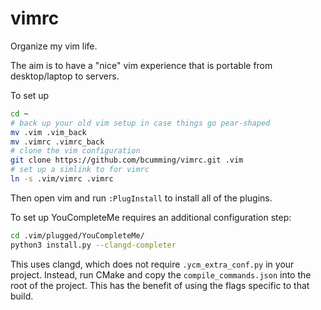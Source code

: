 # vimrc

Organize my vim life.

The aim is to have a "nice" vim experience that is portable from desktop/laptop to servers.

To set up

```bash
cd ~
# back up your old vim setup in case things go pear-shaped
mv .vim .vim_back
mv .vimrc .vimrc_back
# clone the vim configuration
git clone https://github.com/bcumming/vimrc.git .vim
# set up a simlink to for vimrc
ln -s .vim/vimrc .vimrc
```

Then open vim and run `:PlugInstall` to install all of the plugins.

To set up YouCompleteMe requires an additional configuration step:

```bash
cd .vim/plugged/YouCompleteMe/
python3 install.py --clangd-completer
```

This uses clangd, which does not require `.ycm_extra_conf.py` in your project.
Instead, run CMake and copy the `compile_commands.json` into the root of the project.
This has the benefit of using the flags specific to that build.
